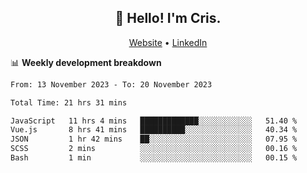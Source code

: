 
<h2 align="center">👋 Hello! I'm Cris.</h2>
<p align="center">
  <a href="https://www.criscunas.dev">Website</a> •
  <a href="https://www.linkedin.com/in/cristophercunas/">LinkedIn</a> 
</p>


📊 **Weekly development breakdown**
<!--START_SECTION:waka-->

```txt
From: 13 November 2023 - To: 20 November 2023

Total Time: 21 hrs 31 mins

JavaScript   11 hrs 4 mins   █████████████░░░░░░░░░░░░   51.40 %
Vue.js       8 hrs 41 mins   ██████████░░░░░░░░░░░░░░░   40.34 %
JSON         1 hr 42 mins    ██░░░░░░░░░░░░░░░░░░░░░░░   07.95 %
SCSS         2 mins          ░░░░░░░░░░░░░░░░░░░░░░░░░   00.16 %
Bash         1 min           ░░░░░░░░░░░░░░░░░░░░░░░░░   00.15 %
```

<!--END_SECTION:waka-->

